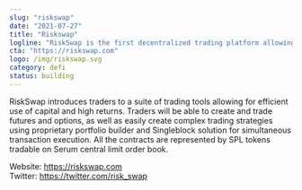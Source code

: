 ```yaml
---
slug: "riskswap"
date: "2021-07-27"
title: "Riskswap"
logline: "RiskSwap is the first decentralized trading platform allowing for both futures and options trading built on Solana."
cta: "https://riskswap.com"
logo: /img/riskswap.svg
category: defi
status: building
---
```


RiskSwap introduces traders to a suite of trading tools allowing for efficient use of capital and high returns. Traders will be able to create and trade futures and options, as well as easily create complex trading strategies using proprietary portfolio builder and Singleblock solution for simultaneous transaction execution. All the contracts are represented by SPL tokens tradable on Serum central limit order book.

Website: https://riskswap.com</br>
Twitter: https://twitter.com/risk_swap</br>